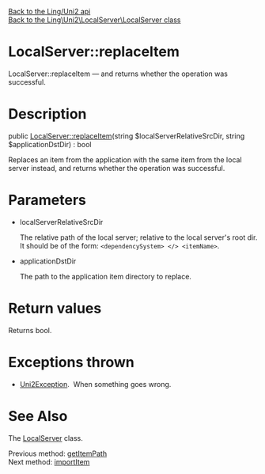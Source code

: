 [Back to the Ling/Uni2 api](https://github.com/lingtalfi/Uni2/blob/master/doc/api/Ling/Uni2.md)<br>
[Back to the Ling\Uni2\LocalServer\LocalServer class](https://github.com/lingtalfi/Uni2/blob/master/doc/api/Ling/Uni2/LocalServer/LocalServer.md)


LocalServer::replaceItem
================



LocalServer::replaceItem — and returns whether the operation was successful.




Description
================


public [LocalServer::replaceItem](https://github.com/lingtalfi/Uni2/blob/master/doc/api/Ling/Uni2/LocalServer/LocalServer/replaceItem.md)(string $localServerRelativeSrcDir, string $applicationDstDir) : bool




Replaces an item from the application with the same item from the local server instead,
and returns whether the operation was successful.




Parameters
================


- localServerRelativeSrcDir

    The relative path of the local server; relative to the local server's root dir.
It should be of the form: ```<dependencySystem> </> <itemName>```.

- applicationDstDir

    The path to the application item directory to replace.


Return values
================

Returns bool.


Exceptions thrown
================

- [Uni2Exception](https://github.com/lingtalfi/Uni2/blob/master/doc/api/Ling/Uni2/Exception/Uni2Exception.md).&nbsp;
When something goes wrong.






See Also
================

The [LocalServer](https://github.com/lingtalfi/Uni2/blob/master/doc/api/Ling/Uni2/LocalServer/LocalServer.md) class.

Previous method: [getItemPath](https://github.com/lingtalfi/Uni2/blob/master/doc/api/Ling/Uni2/LocalServer/LocalServer/getItemPath.md)<br>Next method: [importItem](https://github.com/lingtalfi/Uni2/blob/master/doc/api/Ling/Uni2/LocalServer/LocalServer/importItem.md)<br>


